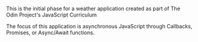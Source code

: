 This is the initial phase for a weather application created as part of The Odin Project's JavaScript Curriculum

The focus of this application is asynchronous JavaScript through Callbacks, Promises, or Async/Await functions.